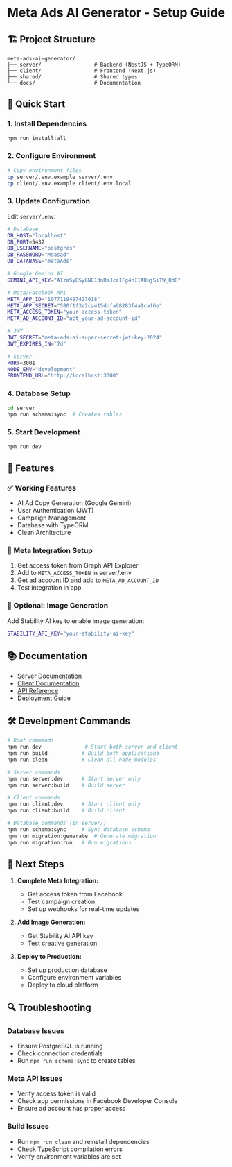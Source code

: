 # Meta Ads AI Generator - Setup Guide

## 🏗️ Project Structure

```
meta-ads-ai-generator/
├── server/                 # Backend (NestJS + TypeORM)
├── client/                 # Frontend (Next.js)
├── shared/                 # Shared types
└── docs/                   # Documentation
```

## 🚀 Quick Start

### 1. Install Dependencies
```bash
npm run install:all
```

### 2. Configure Environment
```bash
# Copy environment files
cp server/.env.example server/.env
cp client/.env.example client/.env.local
```

### 3. Update Configuration
Edit `server/.env`:
```bash
# Database
DB_HOST="localhost"
DB_PORT=5432
DB_USERNAME="postgres"
DB_PASSWORD="Mdasad"
DB_DATABASE="metaAds"

# Google Gemini AI
GEMINI_API_KEY="AIzaSyBSyGNE13nRsJczIFg4nIIAUujSiTW_Qd8"

# Meta/Facebook API
META_APP_ID="1077119497427018"
META_APP_SECRET="580f1f3e2ca415dbfa68283f4a1caf6e"
META_ACCESS_TOKEN="your-access-token"
META_AD_ACCOUNT_ID="act_your-ad-account-id"

# JWT
JWT_SECRET="meta-ads-ai-super-secret-jwt-key-2024"
JWT_EXPIRES_IN="7d"

# Server
PORT=3001
NODE_ENV="development"
FRONTEND_URL="http://localhost:3000"
```

### 4. Database Setup
```bash
cd server
npm run schema:sync  # Creates tables
```

### 5. Start Development
```bash
npm run dev
```

## 🔧 Features

### ✅ Working Features
- AI Ad Copy Generation (Google Gemini)
- User Authentication (JWT)
- Campaign Management
- Database with TypeORM
- Clean Architecture

### 🔄 Meta Integration Setup
1. Get access token from Graph API Explorer
2. Add to `META_ACCESS_TOKEN` in server/.env
3. Get ad account ID and add to `META_AD_ACCOUNT_ID`
4. Test integration in app

### 🎨 Optional: Image Generation
Add Stability AI key to enable image generation:
```bash
STABILITY_API_KEY="your-stability-ai-key"
```

## 📚 Documentation

- [Server Documentation](../server/README.md)
- [Client Documentation](../client/README.md)
- [API Reference](./API.md)
- [Deployment Guide](./DEPLOYMENT.md)

## 🛠️ Development Commands

```bash
# Root commands
npm run dev              # Start both server and client
npm run build           # Build both applications
npm run clean           # Clean all node_modules

# Server commands
npm run server:dev      # Start server only
npm run server:build    # Build server

# Client commands  
npm run client:dev      # Start client only
npm run client:build    # Build client

# Database commands (in server/)
npm run schema:sync     # Sync database schema
npm run migration:generate  # Generate migration
npm run migration:run   # Run migrations
```

## 🎯 Next Steps

1. **Complete Meta Integration:**
   - Get access token from Facebook
   - Test campaign creation
   - Set up webhooks for real-time updates

2. **Add Image Generation:**
   - Get Stability AI API key
   - Test creative generation

3. **Deploy to Production:**
   - Set up production database
   - Configure environment variables
   - Deploy to cloud platform

## 🔍 Troubleshooting

### Database Issues
- Ensure PostgreSQL is running
- Check connection credentials
- Run `npm run schema:sync` to create tables

### Meta API Issues
- Verify access token is valid
- Check app permissions in Facebook Developer Console
- Ensure ad account has proper access

### Build Issues
- Run `npm run clean` and reinstall dependencies
- Check TypeScript compilation errors
- Verify environment variables are set